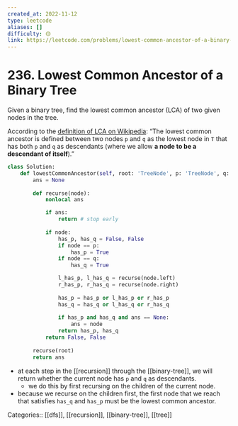 ```yaml
---
created_at: 2022-11-12
type: leetcode
aliases: []
difficulty: 🟡
link: https://leetcode.com/problems/lowest-common-ancestor-of-a-binary-tree/
---
```


# 236. Lowest Common Ancestor of a Binary Tree

Given a binary tree, find the lowest common ancestor (LCA) of two given nodes in the tree.

According to the [definition of LCA on Wikipedia](https://en.wikipedia.org/wiki/Lowest_common_ancestor): “The lowest common ancestor is defined between two nodes `p` and `q` as the lowest node in `T` that has both `p` and `q` as descendants (where we allow **a node to be a descendant of itself**).”

```python
class Solution:
    def lowestCommonAncestor(self, root: 'TreeNode', p: 'TreeNode', q: 'TreeNode') -> 'TreeNode':
        ans = None
        
        def recurse(node):
            nonlocal ans

			if ans:
				return # stop early
            
            if node:
                has_p, has_q = False, False
                if node == p:
                    has_p = True
                if node == q:
                    has_q = True

                l_has_p, l_has_q = recurse(node.left)
                r_has_p, r_has_q = recurse(node.right)
                
                has_p = has_p or l_has_p or r_has_p
                has_q = has_q or l_has_q or r_has_q
            
                if has_p and has_q and ans == None:
                    ans = node
                return has_p, has_q
            return False, False
                
        recurse(root)
        return ans
```

- at each step in the [[recursion]] through the [[binary-tree]], we will return whether the current node has `p` and `q` as descendants.
	- we do this by first recursing on the children of the current node.
- because we recurse on the children first, the first node that we reach that satisfies `has_q` and `has_p` must be the lowest common ancestor.

Categories:: [[dfs]], [[recursion]], [[binary-tree]], [[tree]]

